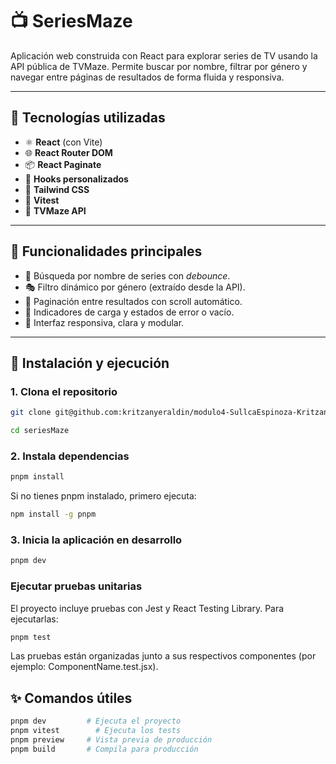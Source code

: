 # 📺 SeriesMaze

Aplicación web construida con React para explorar series de TV usando la API pública de TVMaze. Permite buscar por nombre, filtrar por género y navegar entre páginas de resultados de forma fluida y responsiva.

---

## 🚀 Tecnologías utilizadas

- ⚛️ **React** (con Vite)
- 🌐 **React Router DOM**
- 📦 **React Paginate**
- 🔁 **Hooks personalizados**
- 💅 **Tailwind CSS**
- 🧪 **Vitest**
- 🔌 **TVMaze API**

---

## 📸 Funcionalidades principales

- 🔎 Búsqueda por nombre de series con _debounce_.
- 🎭 Filtro dinámico por género (extraído desde la API).
- 📄 Paginación entre resultados con scroll automático.
- 🔄 Indicadores de carga y estados de error o vacío.
- 🎨 Interfaz responsiva, clara y modular.

---

## 🔧 Instalación y ejecución

### 1. Clona el repositorio

```bash
git clone git@github.com:kritzanyeraldin/modulo4-SullcaEspinoza-Kritzan.git

cd seriesMaze
```

### 2. Instala dependencias

```bash
pnpm install
```

Si no tienes pnpm instalado, primero ejecuta:

```bash
npm install -g pnpm
```

### 3. Inicia la aplicación en desarrollo

```bash
pnpm dev
```

### Ejecutar pruebas unitarias

El proyecto incluye pruebas con Jest y React Testing Library. Para ejecutarlas:

```bash
pnpm test
```

Las pruebas están organizadas junto a sus respectivos componentes (por ejemplo: ComponentName.test.jsx).

## ✨ Comandos útiles

```bash
pnpm dev         # Ejecuta el proyecto
pnpm vitest        # Ejecuta los tests
pnpm preview     # Vista previa de producción
pnpm build       # Compila para producción
```

